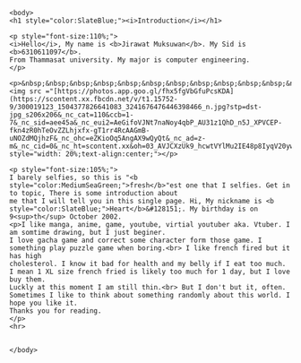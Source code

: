 <!DOCTYPE html>
<html lang="en">
	<head>
		<title>6310611097</title>
	</head>
	
	<body>
	<h1 style="color:SlateBlue;"><i>Introduction</i></h1>
	
	<p style="font-size:110%;">
	<i>Hello</i>, My name is <b>Jirawat Muksuwan</b>. My Sid is <b>6310611097</b>.
	From Thammasat university. My major is computer engineering. 
	</p>
	
	<p>&nbsp;&nbsp;&nbsp;&nbsp;&nbsp;&nbsp;&nbsp;&nbsp;&nbsp;&nbsp;&nbsp;&nbsp;&nbsp;&nbsp;&nbsp;&nbsp;
	<img src ="[https://photos.app.goo.gl/fhx5fgVbGfuPcsKDA](https://scontent.xx.fbcdn.net/v/t1.15752-9/300019123_1504377826641083_3241676476446398466_n.jpg?stp=dst-jpg_s206x206&_nc_cat=110&ccb=1-7&_nc_sid=aee45a&_nc_eui2=AeGifoVJNt7naNoy4qbP_AU31z1QhD_n5J_XPVCEP-fkn4zR0hTeOvZZLhjxfx-gT1rr4RcAAGmB-uNOZdMQjhzF&_nc_ohc=eZKioOq5AngAX9wQyQt&_nc_ad=z-m&_nc_cid=0&_nc_ht=scontent.xx&oh=03_AVJCXzUk9_hcwtVYlMu2IE48p8IyqV20ywfoIR25Ou9d1g&oe=632D8CE9)"
	style="width: 20%;text-align:center;"></p>
	
	<p style="font-size:105%;">
	I barely selfies, so this is "<b style="color:MediumSeaGreen;">fresh</b>"est one that I selfies. Get in to topic, There is some introduction about
	me that I will tell you in this single page. Hi, My nickname is <b style="color:SlateBlue;">Heart</b>&#128151;. My birthday is on 9<sup>th</sup> October 2002.
	<p>I like manga, anime, game, youtube, virtial youtuber aka. Vtuber. I am somtime drawing, but I just beginer.
	I love gacha game and correct some character form those game. I something play puzzle game when boring.<br> I like french fired but it has high
	cholesterol. I know it bad for health and my belly if I eat too much. I mean 1 XL size french fried is likely too much for 1 day, but I love buy them.
	Luckly at this moment I am still thin.<br> But I don't but it, often. Sometimes I like to think about something randomly about this world. I hope you like it.
	Thanks you for reading.
	</p>
	<hr>
	
	
	</body>
